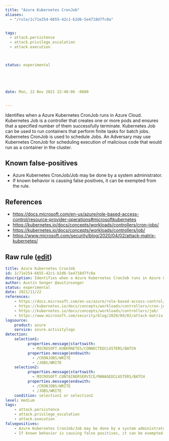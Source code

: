 ```yaml
---
title: "Azure Kubernetes CronJob"
aliases:
  - "/rule/1c71e254-6655-42c1-b2d6-5e4718d7fc0a"


tags:
  - attack.persistence
  - attack.privilege_escalation
  - attack.execution



status: experimental





date: Mon, 22 Nov 2021 22:40:06 -0600


---
```


Identifies when a Azure Kubernetes CronJob runs in Azure Cloud. Kubernetes Job is a controller that creates one or more pods and ensures that a specified number of them successfully terminate. Kubernetes Job can be used to run containers that perform finite tasks for batch jobs. Kubernetes CronJob is used to schedule Jobs. An Adversary may use Kubernetes CronJob for scheduling execution of malicious code that would run as a container in the cluster.

<!--more-->


## Known false-positives

* Azure Kubernetes CronJob/Job may be done by a system administrator.
* If known behavior is causing false positives, it can be exempted from the rule.



## References

* https://docs.microsoft.com/en-us/azure/role-based-access-control/resource-provider-operations#microsoftkubernetes
* https://kubernetes.io/docs/concepts/workloads/controllers/cron-jobs/
* https://kubernetes.io/docs/concepts/workloads/controllers/job/
* https://www.microsoft.com/security/blog/2020/04/02/attack-matrix-kubernetes/


## Raw rule ([edit](https://github.com/SigmaHQ/sigma/edit/master/rules/cloud/azure/azure_kubernetes_cronjob.yml))
```yaml
title: Azure Kubernetes CronJob
id: 1c71e254-6655-42c1-b2d6-5e4718d7fc0a
description: Identifies when a Azure Kubernetes CronJob runs in Azure Cloud. Kubernetes Job is a controller that creates one or more pods and ensures that a specified number of them successfully terminate. Kubernetes Job can be used to run containers that perform finite tasks for batch jobs. Kubernetes CronJob is used to schedule Jobs. An Adversary may use Kubernetes CronJob for scheduling execution of malicious code that would run as a container in the cluster.
author: Austin Songer @austinsonger
status: experimental
date: 2021/11/22
references:
    - https://docs.microsoft.com/en-us/azure/role-based-access-control/resource-provider-operations#microsoftkubernetes
    - https://kubernetes.io/docs/concepts/workloads/controllers/cron-jobs/
    - https://kubernetes.io/docs/concepts/workloads/controllers/job/
    - https://www.microsoft.com/security/blog/2020/04/02/attack-matrix-kubernetes/
logsource:
    product: azure
    service: azure.activitylogs
detection:
    selection1:
          properties.message|startswith:
            - MICROSOFT.KUBERNETES/CONNECTEDCLUSTERS/BATCH
          properties.message|endswith:
            - /CRONJOBS/WRITE
            - /JOBS/WRITE
    selection2:
          properties.message|startswith:
            - MICROSOFT.CONTAINERSERVICE/MANAGEDCLUSTERS/BATCH
          properties.message|endswith:
            - /CRONJOBS/WRITE
            - /JOBS/WRITE
    condition: selection1 or selection2
level: medium
tags:
    - attack.persistence
    - attack.privilege_escalation
    - attack.execution
falsepositives:
    - Azure Kubernetes CronJob/Job may be done by a system administrator. 
    - If known behavior is causing false positives, it can be exempted from the rule.

```
